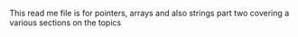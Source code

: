 This read me file is for pointers, arrays and also strings part two covering a various sections on the topics
